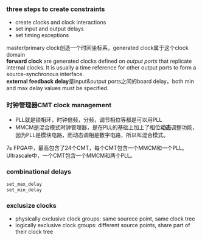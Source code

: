 ### three steps to create constraints
- create clocks and clock interactions
- set input and output delays
- set timing exceptions

master/primary clock创造一个时间坐标系，generated clock属于这个clock domain<br>
**forward clock** are generated clocks defined on *output ports* that replicate internal clocks. It is usually a time reference for other output ports to form a source-synchronous interface.<br>
**external feedback delay**是input&output ports之间的board delay。both min and max delay values must be specified.


### 时钟管理器CMT clock management
- PLL就是锁相环，时钟倍频，分频，调节相位等都是可以用PLL
- MMCM是混合模式时钟管理器，是在PLL的基础上加上了相位**动态**调整功能，因为PLL是模块电路，而动态调相是数字电路，所以叫混合模式。

7s FPGA中，最高包含了24个CMT，每个CMT包含一个MMCM和一个PLL。Ultrascale中，一个CMT包含一个MMCM和两个PLL。<br>

### combinational delays
```tcl
set_max_delay
set_min_delay
```

### exclusize clocks
- physically exclusive clock groups: same sourece point, same clock tree
- logically exclusive clock groups: different source points, share part of their clock tree
